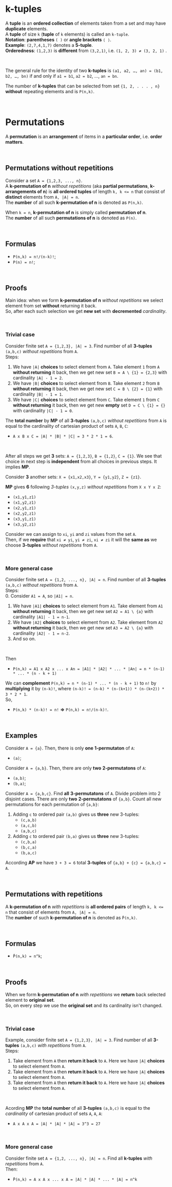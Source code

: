 # k-tuples
A **tuple** is an **ordered collection** of elements taken from a set and may have **duplicate** elements.<br>
A **tuple** of size `k` (**tuple** of `k` elements) is called an `k-tuple`.<br>
**Notation**: **parentheses** `( )` or **angle brackets** `⟨ ⟩`.<br>
**Example**: `(2,7,4,1,7)` denotes a **5-tuple**.<br>
**Orderedness**: `(1,2,3)` is **different** from `(3,2,1)`, i.e. `(1, 2, 3) ≠ (3, 2, 1)` .<br>

<br>

The general rule for the identity of two **k-tuples** is `(a1, a2, …, an) = (b1, b2, …, bn)` if and only if `a1 = b1`, `a2 = b2`, ..., `an = bn`.

The number of **k-tuples** that can be selected from set `{1, 2, . . . , n}` **without** repeating elements and is `P(n,k)`.

<br>

# Permutations
A **permutation** is an **arrangement** of items in a **particular order**, i.e. **order matters**.

<br>

## Permutations without repetitions
Consider a set `A = {1,2,3, ..., n}`.<br>
A **k-permutation of n** *without repetitions* (aka **partial permutations**, **k-arrangements of n**) is **all ordered tuples** of length `k, k <= n` that consist of **distinct** elements from `A, |A| = n`.<br>
The **number** of all such **k-permutation of n** is denoted as `P(n,k)`.<br>

When `k = n`, **k-permutation of n** is simply called **permutation of n**.<br>
The **number** of all such **permutations of n** is denoted as `P(n)`.<br>

<br>

## Formulas
- `P(n,k) = n!/(n-k)!`;
- `P(n) = n!`;

<br>

## Proofs
Main idea: when we form **k-permutation of n** *without repetitions* we select element from set **without** returning it back.<br>
So, after each such selection we get **new set** with **decremented** *cardinality*.<br>

<br>

### Trivial case
Consider finite set `A = {1,2,3}, |A| = 3`. Find number of all **3-tuples** `(a,b,c)` *without repetitions* from `A`.<br>
Steps:<br>
1. We have `|A|` **choices** to select element from `A`. Take element `1` from `A` **without returning** it back, then we get new set `B = A \ {1} = {2,3}` with cardinality `|A| - 1 = 2`.
2. We have `|B|` **choices** to select element from `B`. Take element `2` from `B` **without returning** it back, then we get new set `C = B \ {2} = {1}` with cardinality `|B| - 1 = 1`.
3. We have `|C|` **choices** to select element from `C`. Take element `1` from `C` **without returning** it back, then we get new **empty** set `D = C \ {1} = {}` with cardinality `|C| - 1 = 0`.

The **total number** by **MP** of all **3-tuples** `(a,b,c)` *without repetitions* from `A` is equal to the cardinality of cartesian product of sets `A`, `B`, `C`:
- `A x B x C = |A| * |B| * |C| = 3 * 2 * 1 = 6`.<br>

<br>

After all steps we get **3** sets: `A = {1,2,3}`, `B = {1,2}`, `C = {1}`. We see that choice in next step is **independent** from all choices in previous steps. It implies **MP**.<br>

Consider **3** another sets: `X = {x1,x2,x3}`, `Y = {y1,y2}`, `Z = {z1}`.<br>

**MP** gives **6** following *3-tuples* `(x,y,z)` *without repetitions* from `X x Y x Z`:
- `(x1,y1,z1)`
- `(x1,y2,z1)`
- `(x2,y1,z1)`
- `(x2,y2,z1)`
- `(x3,y1,z1)`
- `(x3,y2,z1)`

Consider we can assign to `xi`, `yi` and `zi` values from the set `A`.<br>
Then, if we **require** that `xi ≠ yi`, `yi ≠ zi`, `xi ≠ zi` it will the **same as** we choose **3-tuples** *without repetitions* from `A`.<br>

<br>

### More general case
Consider finite set `A = {1,2, ..., n}, |A| = n`. Find number of all **3-tuples** `(a,b,c)` *without repetitions* from `A`.<br>
Steps:<br>
0. Consider `A1 = A`, so `|A1| = n`.
1. We have `|A1|` **choices** to select element from `A1`. Take element from `A1` **without returning** it back, then we get new set `A2 = A1 \ {a}` with cardinality `|A1| - 1 = n-1`.
2. We have `|A2|` **choices** to select element from `A2`. Take element from `A2` **without returning** it back, then we get new set `A3 = A2 \ {a}` with cardinality `|A2| - 1 = n-2`.
3. And so on.

<br>

Then
- `P(n,k) = A1 x A2 x ... x An = |A1| * |A2| * ... * |An| = n * (n-1) * ... * (n - k + 1)`

We can **complement** `P(n,k) = n * (n-1) * ... * (n - k + 1)` to `n!` by **multiplying** it by `(n-k)!`, where `(n-k)! = (n-k) * (n-(k+1)) * (n-(k+2)) * 3 * 2 * 1`.<br>
So,
- `P(n,k) * (n-k)! = n!` **=>** `P(n,k) = n!/(n-k)!`.

<br>

## Examples
Consider `A = {a}`. Then, there is only **one** **1-permutaton** of `A`:
- `(a)`;

Consider `A = {a,b}`. Then, there are only **two** **2-permutatons** of `A`:
- `(a,b)`;
- `(b,a)`;

Consider `A = {a,b,c}`. Find **all** **3-permutatons** of `A`.
Divide problem into 2 disjoint cases. There are only **two** **2-permutatons** of `{a,b}`. 
Count all new permutations for each permutation of `{a,b}`:
1. Adding `c` to ordered pair `(a,b)` gives us **three** new 3-tuples:
   - `(c,a,b)`
   - `(a,c,b)`
   - `(a,b,c)`
2. Adding `c` to ordered pair `(b,a)` gives us **three** new 3-tuples:
   - `(c,b,a)`
   - `(b,c,a)`
   - `(b,a,c)`

According **AP** we have `3 + 3 = 6` total **3-tuples** of `{a,b} + {c} = {a,b,c} = A`.

<br>

## Permutations with repetitions
A **k-permutation of n** *with repetitions* is **all ordered pairs** of length `k, k <= n` that consist of elements from `A, |A| = n`.<br>
The **number** of such **k-permutation of n** is denoted as `P̄(n,k)`.<br>

<br>

## Formulas
- `P̄(n,k) = n^k`;

<br>

## Proofs
When we form **k-permutation of n** *with repetitions* we **return** back selected element to **original set**.<br>
So, on every step we use the **original set** and its cardinality isn't changed.

<br>

### Trivial case
Example, consider finite set `A = {1,2,3}, |A| = 3`. Find number of all **3-tuples** `(a,b,c)` *with repetitions* from `A`. <br>
Steps:<br>
1. Take element from `A` then **return it back** to `A`. Here we have `|A|` **choices** to select element from `A`.
2. Take element from `A` then **return it back** to `A`. Here we have `|A|` **choices** to select element from `A`.
3. Take element from `A` then **return it back** to `A`. Here we have `|A|` **choices** to select element from `A`.

<br>

Acording **MP** the **total number** of all **3-tuples** `(a,b,c)` is equal to the *cardinality* of cartesian product of sets `A`, `A`, `A`:
- `A x A x A = |A| * |A| * |A| = 3^3 = 27`

<br>

### More general case
Consider finite set `A = {1,2, ..., n}, |A| = n`. Find all **k-tuples** *with repetitions* from `A`.<br>
Then:
- `P̄(n,k) = A x A x ... x A = |A| * |A| * ... * |A| = n^k`
